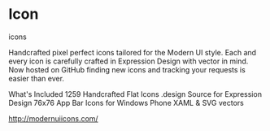 # Icon
icons


Handcrafted pixel perfect icons tailored for the Modern UI style. Each and every icon is carefully crafted in Expression Design with vector in mind. Now hosted on GitHub finding new icons and tracking your requests is easier than ever.

What's Included
1259 Handcrafted Flat Icons
.design Source for Expression Design
76x76 App Bar Icons for Windows Phone
XAML & SVG vectors

http://modernuiicons.com/
